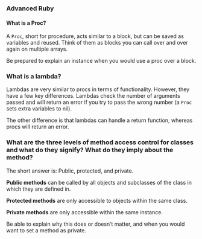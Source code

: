 ### Advanced Ruby
#### What is a Proc?
A `Proc`, short for procedure, acts similar to a block, but can be saved as variables and reused. Think of them as blocks you can call over and over again on multiple arrays.

Be prepared to explain an instance when you would use a proc over a block.

### What is a lambda?
Lambdas are very similar to procs in terms of functionality. However, they have a few key differences. Lambdas check the number of arguments passed and will return an error if you try to pass the wrong number (a `Proc` sets extra variables to nil).

The other difference is that lambdas can handle a return function, whereas procs will return an error.

### What are the three levels of method access control for classes and what do they signify? What do they imply about the method?

The short answer is: Public, protected, and private.

**Public methods** can be called by all objects and subclasses of the class in which they are defined in.

**Protected methods** are only accessible to objects within the same class.

**Private methods** are only accessible within the same instance.

Be able to explain why this does or doesn’t matter, and when you would want to set a method as private.
